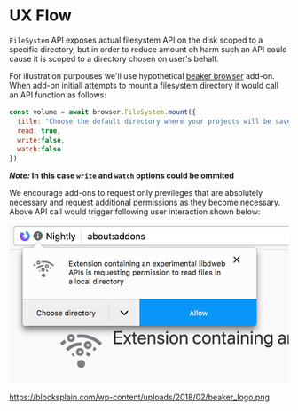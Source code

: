 # UX Flow

`FileSystem` API exposes actual filesystem API on the disk scoped to a specific directory, but in order to reduce amount oh harm such an API could cause it is scoped to a directory chosen on user's behalf.

For illustration purpouses we'll use hypothetical [beaker browser](https://beakerbrowser.com/) add-on. When add-on initiall attempts to mount a filesystem directory it would call an
API function as follows:

```js
const volume = await browser.FileSystem.mount({
  title: "Choose the default directory where your projects will be saved.",
  read: true,
  write:false,
  watch:false
})
```

**_Note:_ In this case `write` and `watch` options could be ommited**

We encourage add-ons to request only previleges that are absolutely necessary
and request additional permissions as they become necessary. Above API call
would trigger following user interaction shown below:

![User prompt](../../docs/mount-prompt.png)

https://blocksplain.com/wp-content/uploads/2018/02/beaker_logo.png

